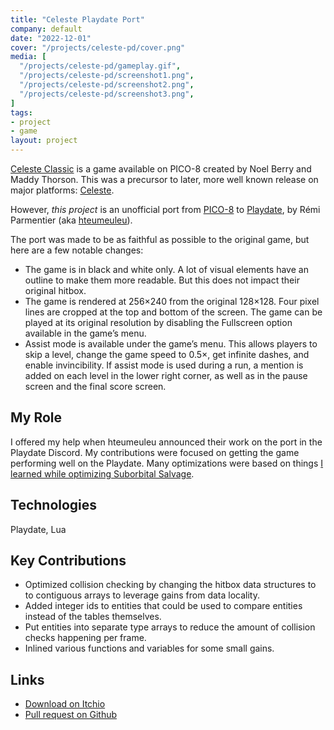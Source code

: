```yaml
---
title: "Celeste Playdate Port"
company: default
date: "2022-12-01"
cover: "/projects/celeste-pd/cover.png"
media: [
  "/projects/celeste-pd/gameplay.gif",
  "/projects/celeste-pd/screenshot1.png",
  "/projects/celeste-pd/screenshot2.png",
  "/projects/celeste-pd/screenshot3.png",
]
tags:
- project
- game
layout: project
---
```


[Celeste Classic](https://maddymakesgamesinc.itch.io/celesteclassic) is a game available on PICO-8 created by Noel Berry and Maddy Thorson. This was a precursor to later, more well known release on major platforms: [Celeste](https://www.celestegame.com/).

However, _this project_ is an unofficial port from [PICO-8](https://www.lexaloffle.com/pico-8.php) to [Playdate](https://play.date/), by Rémi Parmentier (aka [hteumeuleu](https://www.hteumeuleu.com/)).

The port was made to be as faithful as possible to the original game, but here are a few notable changes:
- The game is in black and white only. A lot of visual elements have an outline to make them more readable. But this does not impact their original hitbox.
- The game is rendered at 256×240 from the original 128×128. Four pixel lines are cropped at the top and bottom of the screen. The game can be played at its original resolution by disabling the Fullscreen option available in the game’s menu.
- Assist mode is available under the game’s menu. This allows players to skip a level, change the game speed to 0.5×, get infinite dashes, and enable invincibility. If assist mode is used during a run, a mention is added on each level in the lower right corner, as well as in the pause screen and the final score screen.


## My Role
I offered my help when hteumeuleu announced their work on the port in the Playdate Discord. My contributions were focused on getting the game performing well on the Playdate. Many optimizations were based on things [I learned while optimizing Suborbital Salvage](https://gamesrightmeow.com/garden/02a8564b90d94d25856783ec776650f2/).

## Technologies
Playdate, Lua

## Key Contributions
- Optimized collision checking by changing the hitbox data structures to to contiguous arrays to leverage gains from data locality.
- Added integer ids to entities that could be used to compare entities instead of the tables themselves.
- Put entities into separate type arrays to reduce the amount of collision checks happening per frame.
- Inlined various functions and variables for some small gains.

## Links
- [Download on Itchio](https://hteumeuleu.itch.io/celeste)
- [Pull request on Github](https://github.com/hteumeuleu/celeste/pull/1)

